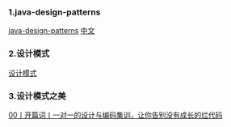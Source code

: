 ### 1.java-design-patterns
[java-design-patterns](https://github.com/iluwatar/java-design-patterns)
[中文](https://java-design-patterns.com/zh/ )

### 2.设计模式
[设计模式](https://refactoringguru.cn/design-patterns/catalog)

### 3.设计模式之美
[00丨开篇词丨一对一的设计与编码集训，让你告别没有成长的烂代码](docs/interview/design/beauty-design/00丨开篇词丨一对一的设计与编码集训，让你告别没有成长的烂代码！.html)

